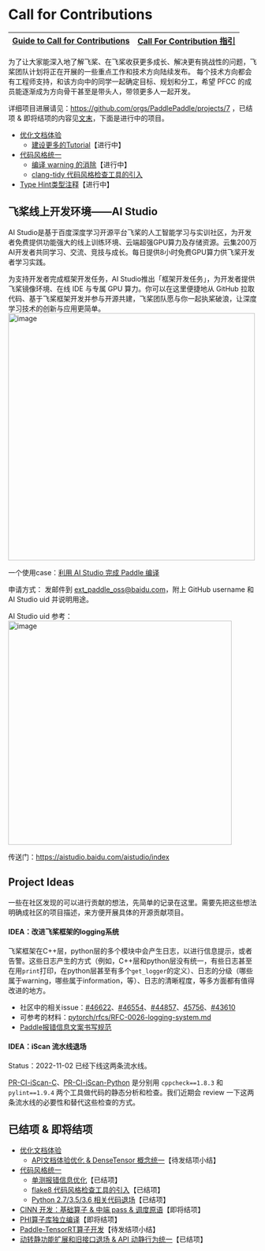 # Call for Contributions

| **[Guide to Call for Contributions](./guide-to-call-for-contribution.md)** | **[Call For Contribution 指引](./guide-to-call-for-contribution_cn.md)** |
| ------------------------------------------------------------ | ------------------------------------------------------------ |

为了让大家能深入地了解飞桨、在飞桨收获更多成长、解决更有挑战性的问题，飞桨团队计划将正在开展的一些重点工作和技术方向陆续发布。
每个技术方向都会有工程师支持，和该方向中的同学一起确定目标、规划和分工，希望 PFCC 的成员能逐渐成为方向骨干甚至是带头人，带领更多人一起开发。

详细项目进展请见：https://github.com/orgs/PaddlePaddle/projects/7 ，已结项 & 即将结项的内容见[文末](#done)，下面是进行中的项目。

- [优化文档体验](./docs)
  - [建设更多的Tutorial](./docs/Call_For_Tutorials.md)【进行中】
- [代码风格统一](./code_style)
  - [编译 warning 的消除](./code_style/code_style_compiler_warning.md)【进行中】
  - [clang-tidy 代码风格检查工具的引入](./code_style/code_style_clang_tidy.md)
- [Type Hint类型注释](type_hint.md)【进行中】

## 飞桨线上开发环境——AI Studio
AI Studio是基于百度深度学习开源平台飞桨的人工智能学习与实训社区，为开发者免费提供功能强大的线上训练环境、云端超强GPU算力及存储资源。云集200万AI开发者共同学习、交流、竞技与成长。每日提供8小时免费GPU算力供飞桨开发者学习实践。

为支持开发者完成框架开发任务，AI Studio推出「框架开发任务」，为开发者提供飞桨镜像环境、在线 IDE 与专属 GPU 算力。你可以在这里便捷地从 GitHub 拉取代码、基于飞桨框架开发并参与开源共建，飞桨团队愿与你一起执桨破浪，让深度学习技术的创新与应用更简单。
<img width="500" alt="image" src="https://user-images.githubusercontent.com/39876205/201044617-2dbcb752-42c1-40f7-b634-2e4c776b55f9.png">

一个使用case：[利用 AI Studio 完成 Paddle 编译](https://aistudio.baidu.com/aistudio/projectdetail/4572885)

申请方式：
发邮件到 ext_paddle_oss@baidu.com，附上 GitHub username 和 AI Studio uid 并说明用途。

AI Studio uid 参考：
<img width="453" alt="image" src="https://user-images.githubusercontent.com/39876205/201087539-4f1cecb1-8261-46e6-b425-13d21cceb45b.png">

传送门：https://aistudio.baidu.com/aistudio/index


## Project Ideas

一些在社区发现的可以进行贡献的想法，先简单的记录在这里。需要先把这些想法明确成社区的项目描述，来方便开展具体的开源贡献项目。

#### IDEA：改进飞桨框架的logging系统

飞桨框架在C++层，python层的多个模块中会产生日志，以进行信息提示，或者告警。这些日志产生的方式（例如，C++层和python层没有统一，有些日志甚至在用`print`打印，在python层甚至有多个`get_logger`的定义）、日志的分级（哪些属于warning，哪些属于information，等）、日志的清晰程度，等多方面都有值得改进的地方。

- 社区中的相关issue：[#46622](https://github.com/PaddlePaddle/Paddle/issues/46622)、[#46554](https://github.com/PaddlePaddle/Paddle/pull/46554#pullrequestreview-1122960171)、[#44857](https://github.com/PaddlePaddle/Paddle/pull/44857)、[45756](https://github.com/PaddlePaddle/Paddle/issues/45756)、[#43610](https://github.com/PaddlePaddle/Paddle/issues/43610)
- 可参考的材料：[pytorch/rfcs/RFC-0026-logging-system.md](https://github.com/pytorch/rfcs/blob/4b75803bf90c16b0120787fa0557bfe79ace1ef3/RFC-0026-logging-system.md)
- [Paddle报错信息文案书写规范](https://github.com/PaddlePaddle/Paddle/wiki/Paddle-Error-Message-Writing-Specification)

#### IDEA：iScan 流水线退场

Status：2022-11-02 已经下线这两条流水线。

[PR-CI-iScan-C](https://xly.bce.baidu.com/paddlepaddle/paddle/newipipe/builds/18485?module=PaddlePaddle/Paddle&pipeline=PR-CI-iScan-C&branch=branches)、[PR-CI-iScan-Python](https://xly.bce.baidu.com/paddlepaddle/paddle/newipipe/builds/18500?module=PaddlePaddle/Paddle&pipeline=PR-CI-iScan-Python&branch=branches) 是分别用 `cppcheck==1.8.3` 和 `pylint==1.9.4` 两个工具做代码的静态分析和检查。我们近期会 review 一下这两条流水线的必要性和替代这些检查的方式。

## 已结项 & 即将结项
- [优化文档体验](./docs)
  - [API文档体验优化 & DenseTensor 概念统一](https://github.com/PaddlePaddle/Paddle/issues/48047)【待发结项小结】
- [代码风格统一](./code_style)
  - [单测报错信息优化](./code_style/code_style_improvement_for_unittest.md)【已结项】
  - [flake8 代码风格检查工具的引入](./code_style/code_style_flake8_milestone_summary.md)【已结项】
  - [Python 2.7/3.5/3.6 相关代码退场](./code_style/legacy_python_milestone_summary.md)【已结项】
- [CINN 开发：基础算子 & 中端 pass & 调度原语](https://github.com/PaddlePaddle/CINN/issues/1115)【即将结项】
- [PHI算子库独立编译](https://github.com/PaddlePaddle/Paddle/issues/47615)【即将结项】
- [Paddle-TensorRT算子开发](https://github.com/PaddlePaddle/Paddle/issues/48292)【待发结项小结】
- [动转静功能扩展和旧接口退场 & API 动静行为统一](./Dy2St/project_milestone_summary.md)【已结项】
